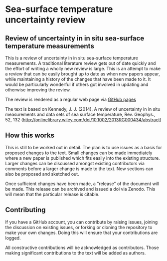 # Sea-surface temperature uncertainty review

## Review of uncertainty in in situ sea-surface temperature measurements

This is a review of uncertainty in in situ sea-surface temperature measurements. 
A traditional literature review gets out of date quickly and the effort of writing 
a wholly new review is large. 
This is an attempt to make a review that can be easily brought up to date as when new 
papers appear, 
while maintaining a history of the changes that have been made to it. It would be 
particularly wonderful if others got involved in updating and otherwise improving 
the review.

The review is rendered as a regular web page via [GitHub pages](https://et-ncmp.github.io/index.html)

The text is based on Kennedy, J. J. (2014), A review of uncertainty in in situ measurements 
and data sets of sea surface temperature, Rev. Geophys., 52, 132 
(http://onlinelibrary.wiley.com/doi/10.1002/2013RG000434/abstract)

## How this works

This is still to be worked out in detail. The plan is to use issues as a basis for 
proposed changes to the text. Small changes can be made immediately where a new paper 
is published which fits easily into the existing structure. Larger changes can be discussed 
amongst existing contributors 
via comments before a larger change is made to the text. New sections can also be proposed 
and sketched out.

Once sufficient changes have been made, a "release" of the document will be made. This release can 
be archived and issued a doi via Zenodo. This will mean that the particular release is citable.

## Contributing

If you have a GitHub account, you can contribute by raising issues, joining the discussion on 
existing issues, or forking or cloning the repository to make your own changes. Doing this will 
ensure that your contributions are logged.

All constructive contributions will be acknowledged as contributors. Those making significant 
contributions to the text will be added as authors.

